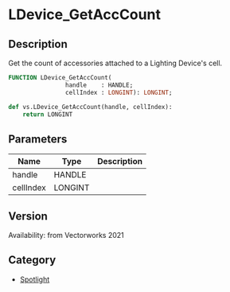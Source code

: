 # LDevice_GetAccCount

## Description
Get the count of accessories attached to a Lighting Device's cell.

```pascal
FUNCTION LDevice_GetAccCount(
				handle    : HANDLE;
				cellIndex : LONGINT): LONGINT;
```

```python
def vs.LDevice_GetAccCount(handle, cellIndex):
    return LONGINT
```

## Parameters
|Name|Type|Description|
|---|---|---|
|handle|HANDLE|   |
|cellIndex|LONGINT|   |

## Version
Availability: from Vectorworks 2021

## Category
* [Spotlight](../Categories/Spotlight.md)
